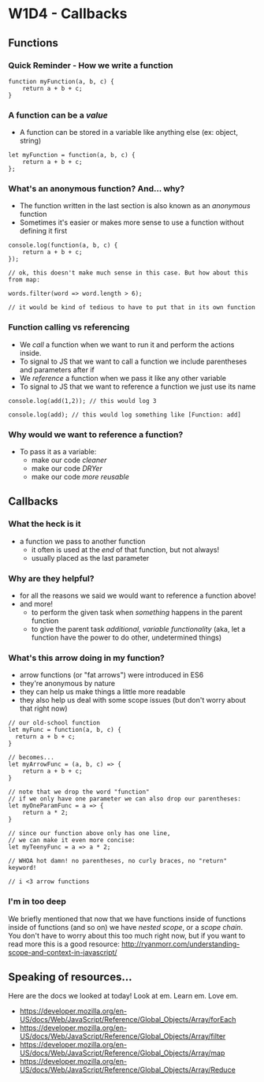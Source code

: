 # W1D4 - Callbacks

## Functions

### Quick Reminder - How we write a function

```
function myFunction(a, b, c) {
    return a + b + c;
}
```

### A function can be a *value* 

- A function can be stored in a variable like anything else (ex: object, string)

```
let myFunction = function(a, b, c) {
    return a + b + c;
};
```

### What's an anonymous function? And... why?

- The function written in the last section is also known as an *anonymous* function
- Sometimes it's easier or makes more sense to use a function without defining it first 

```
console.log(function(a, b, c) {
    return a + b + c;
});

// ok, this doesn't make much sense in this case. But how about this from map:

words.filter(word => word.length > 6);

// it would be kind of tedious to have to put that in its own function
```

### Function calling vs referencing

- We *call* a function when we want to run it and perform the actions inside. 
- To signal to JS that we want to call a function we include parentheses and parameters after if
- We *reference* a function when we pass it like any other variable
- To signal to JS that we want to reference a function we just use its name

```
console.log(add(1,2)); // this would log 3

console.log(add); // this would log something like [Function: add]
```

### Why would we want to reference a function?

- To pass it as a variable:
  - make our code *cleaner*
  - make our code *DRYer*
  - make our code *more reusable*

## Callbacks

### What the heck is it

- a function we pass to another function
  - it often is used at the *end* of that function, but not always!
  - usually placed as the last parameter

### Why are they helpful?

- for all the reasons we said we would want to reference a function above!
- and more!
  - to perform the given task when *something* happens in the parent function
  - to give the parent task *additional, variable functionality* (aka, let a function have the power to do other, undetermined things)

### What's this arrow doing in my function?

- arrow functions (or "fat arrows") were introduced in ES6
- they're anonymous by nature
- they can help us make things a little more readable
- they also help us deal with some scope issues (but don't worry about that right now)

```
// our old-school function
let myFunc = function(a, b, c) {
  return a + b + c;
}

// becomes...
let myArrowFunc = (a, b, c) => {
    return a + b + c;
}

// note that we drop the word "function"
// if we only have one parameter we can also drop our parentheses:
let myOneParamFunc = a => {
    return a * 2;
}

// since our function above only has one line, 
// we can make it even more concise:
let myTeenyFunc = a => a * 2;

// WHOA hot damn! no parentheses, no curly braces, no "return" keyword!

// i <3 arrow functions
```

### I'm in too deep

We briefly mentioned that now that we have functions inside of functions inside of functions (and so on) we have *nested scope*, or a *scope chain*. You don't have to worry about this too much right now, but if you want to read more this is a good resource: http://ryanmorr.com/understanding-scope-and-context-in-javascript/

## Speaking of resources...

Here are the docs we looked at today! Look at em. Learn em. Love em.

- https://developer.mozilla.org/en-US/docs/Web/JavaScript/Reference/Global_Objects/Array/forEach
- https://developer.mozilla.org/en-US/docs/Web/JavaScript/Reference/Global_Objects/Array/filter
- https://developer.mozilla.org/en-US/docs/Web/JavaScript/Reference/Global_Objects/Array/map
- https://developer.mozilla.org/en-US/docs/Web/JavaScript/Reference/Global_Objects/Array/Reduce





